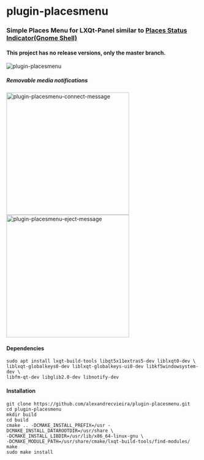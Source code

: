 # plugin-placesmenu

### Simple Places Menu for LXQt-Panel similar to [Places Status Indicator(Gnome Shell)](https://extensions.gnome.org/extension/8/places-status-indicator/)

#### This project has no release versions, only the master branch.

![plugin-placesmenu](http://alexandrecvieira.droppages.com/images/indicator-places/plugin-placesmenu.png)

##### Removable media notifications

<img alt="plugin-placesmenu-connect-message" title="plugin-placesmenu Connect Message" src="http://alexandrecvieira.droppages.com/images/indicator-places/plugin-placesmenu-connect-message.png" width="320" /> <img alt="plugin-placesmenu-eject-message" title="plugin-placesmenu Eject Message" src="http://alexandrecvieira.droppages.com/images/indicator-places/plugin-placesmenu-eject-message.png" width="320" />

#### Dependencies
    sudo apt install lxqt-build-tools libqt5x11extras5-dev liblxqt0-dev \
	liblxqt-globalkeys0-dev liblxqt-globalkeys-ui0-dev libkf5windowsystem-dev \
	libfm-qt-dev libglib2.0-dev libnotify-dev

#### Installation
	git clone https://github.com/alexandrecvieira/plugin-placesmenu.git
	cd plugin-placesmenu
	mkdir build
    cd build
    cmake .. -DCMAKE_INSTALL_PREFIX=/usr -DCMAKE_INSTALL_DATAROOTDIR=/usr/share \
	-DCMAKE_INSTALL_LIBDIR=/usr/lib/x86_64-linux-gnu \
	-DCMAKE_MODULE_PATH=/usr/share/cmake/lxqt-build-tools/find-modules/
    make
    sudo make install
